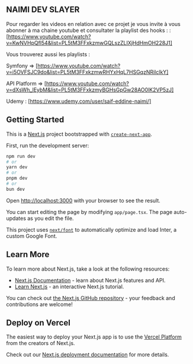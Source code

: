 ## NAIMI DEV SLAYER
Pour regarder les videos en relation avec ce projet je vous invite à vous abonner à ma chaine youtube et consultater la playlist des hooks : : 
[https://www.youtube.com/watch?v=KwNVHpQfl54&list=PL5tM3FFxkzmwGQLszZLIXjHdHmOH228J1]

Vous trouverez aussi les playlists :

Symfony => [https://www.youtube.com/watch?v=i5OVFSJC9do&list=PL5tM3FFxkzmwRHYxHqL7HSGqzNRilclkY]

API Platform =>  [https://www.youtube.com/watch?v=dXsWh_lEybM&list=PL5tM3FFxkzmyBGHsGpGw28AO0lK2VP5zJ]

Udemy : [https://www.udemy.com/user/saif-eddine-naimi/]


## Getting Started

This is a [Next.js](https://nextjs.org/) project bootstrapped with [`create-next-app`](https://github.com/vercel/next.js/tree/canary/packages/create-next-app).

First, run the development server:

```bash
npm run dev
# or
yarn dev
# or
pnpm dev
# or
bun dev
```

Open [http://localhost:3000](http://localhost:3000) with your browser to see the result.

You can start editing the page by modifying `app/page.tsx`. The page auto-updates as you edit the file.

This project uses [`next/font`](https://nextjs.org/docs/basic-features/font-optimization) to automatically optimize and load Inter, a custom Google Font.

## Learn More

To learn more about Next.js, take a look at the following resources:

- [Next.js Documentation](https://nextjs.org/docs) - learn about Next.js features and API.
- [Learn Next.js](https://nextjs.org/learn) - an interactive Next.js tutorial.

You can check out [the Next.js GitHub repository](https://github.com/vercel/next.js/) - your feedback and contributions are welcome!

## Deploy on Vercel

The easiest way to deploy your Next.js app is to use the [Vercel Platform](https://vercel.com/new?utm_medium=default-template&filter=next.js&utm_source=create-next-app&utm_campaign=create-next-app-readme) from the creators of Next.js.

Check out our [Next.js deployment documentation](https://nextjs.org/docs/deployment) for more details.
